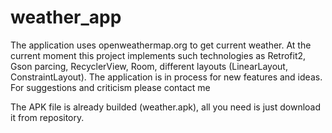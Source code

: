 # weather_app
The application uses openweathermap.org to get current weather.
At the current moment this project implements such technologies as Retrofit2, Gson parcing, RecyclerView, Room,  different layouts (LinearLayout, ConstraintLayout). The application is in process for new features and ideas. For suggestions and criticism please contact me

The APK file is already builded (weather.apk), all you need is just download it from repository.
